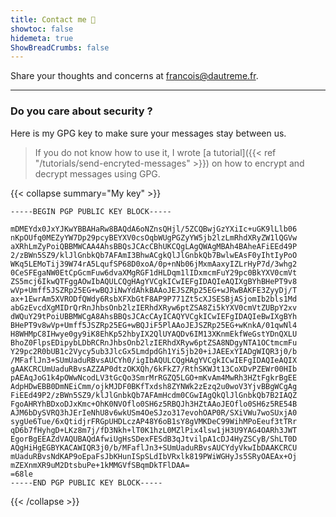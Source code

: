 ```yaml
---
title: Contact me 💌
showtoc: false
hidemeta: true
ShowBreadCrumbs: false
---
```


Share your thoughts and concerns at
[francois@dautreme.fr](mailto:francois@dautreme.fr).

---

### Do you care about security ?

Here is my GPG key to make sure your messages stay between us.

> If you do not know how to use it, I wrote [a tutorial]({{< ref
"/tutorials/send-encryted-messages" >}}) on how to encrypt and decrypt messages
using GPG.

{{< collapse summary="My key" >}}

```
-----BEGIN PGP PUBLIC KEY BLOCK-----

mDMEYdx0JxYJKwYBBAHaRw8BAQdA6oNZnsQHjl/5ZCQBwjGzYXiIc+uGK9lLlb06
nKpOUfq0MEZyYW7Dp29pcyBEYXV0csOqbWUgPGZyYW5jb2lzLmRhdXRyZW1lQGVw
aXRhLmZyPoiQBBMWCAA4AhsBBQsJCAcCBhUKCQgLAgQWAgMBAh4BAheAFiEEd49P
2/zBWn5SZ9/klJlGnbkQb7AFAmI3BhwACgkQlJlGnbkQb7BwlwEAsF0yIhtIyPoO
WKq5LEMoTij39W74rA5LqufSP68D0xoA/0p+nNb06jMxmAaxyIZLrHyP7d/3whg2
0CeSFEgaNW0EtCpGcmFuw6dvaXMgRGF1dHLDqm1lIDxmcmFuY29pc0BkYXV0cmVt
ZS5mcj6IkwQTFggAOwIbAQULCQgHAgYVCgkICwIEFgIDAQIeAQIXgBYhBHePT9v8
wVp+Umff5JSZRp25EG+wBQJiNwYdAhkBAAoJEJSZRp25EG+wJRwBAKFE3ZyyDj/T
ax+1EwrAm5XVRODfQWdy6RsbXFXbGtF8AP9P771Zt5cXJSESBjASjomIb2bls1Md
abGzEvcdXgMIDrQrRnJhbsOnb2lzIERhdXRyw6ptZSA8Zi5kYXV0cmVtZUBpY2xv
dWQuY29tPoiUBBMWCgA8AhsBBQsJCAcCAyICAQYVCgkICwIEFgIDAQIeBwIXgBYh
BHePT9v8wVp+Umff5JSZRp25EG+wBQJiF5PlAAoJEJSZRp25EG+wKnkA/01qwNl4
H8WHMpC8IHwye0gy9iK8EhKp52hbyIX2QlUYAQDv6IM13XKnmEkfWeGstYDnQXLU
BhoZ0FlpsEDipybLDbRCRnJhbsOnb2lzIERhdXRyw6ptZSA8NDgyNTA1OCtmcmFu
Y29pc2R0bUB1c2Vycy5ub3JlcGx5LmdpdGh1Yi5jb20+iJAEExYIADgWIQR3j0/b
/MFaflJn3+SUmUaduRBvsAUCYh0/igIbAQULCQgHAgYVCgkICwIEFgIDAQIeAQIX
gAAKCRCUmUaduRBvsAZZAP0dtzOKXQh/6kFkZ7/RthSKWJt13CoXDvPZEWr00HIb
pAEAqJoG1k4pOWwNcodLV3tGcQo3SmrMrRGZQ5LGO+mKvAm4MwRh3HZtFgkrBgEE
AdpHDwEBB0DmNEiCmm/ojkMJDF0BKfTxdsh8ZYNWk2zEzq2u0woV3YjvBBgWCgAg
FiEEd49P2/zBWn5SZ9/klJlGnbkQb7AFAmHcdm0CGwIAgQkQlJlGnbkQb7B2IAQZ
FgoAHRYhBDxoDJxKmc+OhK0NVOflo0SH6z5RBQJh3HZtAAoJEOflo0SH6z5RE54B
AJM6bDySVRQ3hJErIeNhU8v6wkUSm4OeSJzo317evohOAP0R/SXiVWu7woSUxjA0
sygUe6Tue/6xQtidjrFRGpUHDLczAP48Y6oB1sY8gVMKDeC99WihMPoEeuf3tTRr
qD6b7fHyhgD+LKz8m7j/fD3Nkh+lT0K1hzL0MZlPix4lsw1jH3U9YAG4OARh3JWT
EgorBgEEAZdVAQUBAQdAfwiUgHsSDexFESdB3qJtvilpA1cDJ4HyZSCyB/ShLT0D
AQgHiHgEGBYKACAWIQR3j0/b/MFaflJn3+SUmUaduRBvsAUCYdyVkwIbDAAKCRCU
mUaduRBvsNdKAP9oEpaFsJbKHunISpSLdIbVRxlk819PWiWGHyJs5SRyOAEAx+Oj
mZEXnmXR9uM2DtsbuPe+1kMMGVfSBqmDkTFlDAA=
=68le
-----END PGP PUBLIC KEY BLOCK-----
```

{{< /collapse >}}
